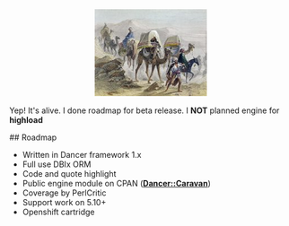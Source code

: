 <div align="center">
<img src="https://raw.githubusercontent.com/unStatiK/Caravan/master/public/caravan.jpg" alt="Caravan Logo" width="200" height="155"></img>
</div>

Yep! It's alive. I done roadmap for beta release.
I **NOT** planned engine for **highload**

<a name="Roadmap"/>
## Roadmap

- Written in Dancer framework 1.x
- Full use DBIx ORM
- Code and quote highlight
- Public engine module on CPAN   ([**Dancer::Caravan**](http://search.cpan.org/~unstatik/))
- Coverage by PerlCritic
- Support work on 5.10+ 
- Openshift cartridge
